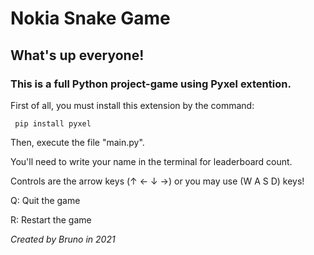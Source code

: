 # Nokia Snake Game
## What's up everyone!
    
### This is a full Python project-game using Pyxel extention.

First of all, you must install this extension by the command:
```
 pip install pyxel
```
Then, execute the file "main.py".

You'll need to write your name in the terminal for leaderboard count.

Controls are the arrow keys (↑ ← ↓ →) or you may use (W A S D) keys!

Q: Quit the game

R: Restart the game

*Created by Bruno in 2021*
